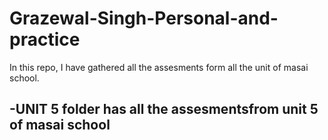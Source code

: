 # Grazewal-Singh-Personal-and-practice


In this repo, I have gathered all the assesments form all the unit of masai school. 

-UNIT 5 folder has all the assesmentsfrom unit 5 of masai school
-
